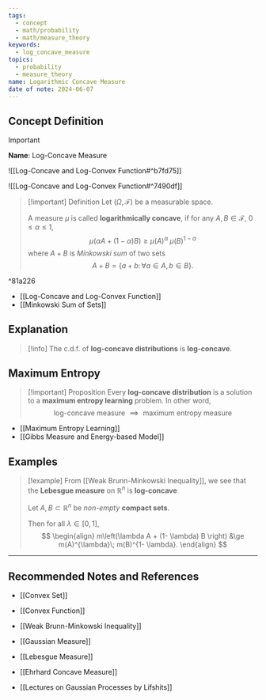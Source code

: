 ```yaml
---
tags:
  - concept
  - math/probability
  - math/measure_theory
keywords:
  - log_concave_measure
topics:
  - probability
  - measure_theory
name: Logarithmic Concave Measure
date of note: 2024-06-07
---
```


## Concept Definition

>[!important]
>**Name**: Log-Concave Measure

![[Log-Concave and Log-Convex Function#^b7fd75]]

![[Log-Concave and Log-Convex Function#^7490df]]

>[!important] Definition
>Let $(\Omega, \mathscr{F})$ be a measurable space. 
>
>A measure $\mu$ is called **logarithmically concave**, if for any $A, B \in \mathscr{F}$, $0 \le \alpha \le 1$, 
>$$
> \mu \left(\alpha A + (1- \alpha) B\right) \ge \mu \left(A\right)^{\alpha}\;\mu \left(B\right)^{1- \alpha}
>$$
>where $A + B$ is *Minkowski sum* of two sets $$A + B =\left\{ a + b:\, \forall a\in A, b\in B \right\}.$$

^81a226

- [[Log-Concave and Log-Convex Function]]
- [[Minkowski Sum of Sets]]

## Explanation

>[!info]
>The c.d.f. of **log-concave distributions** is **log-concave**.

## Maximum Entropy 

>[!important] Proposition
>Every **log-concave distribution** is a solution to a **maximum entropy learning** problem. In other word, 
>$$
>\text{log-concave measure }\implies \text{ maximum entropy measure}
>$$

- [[Maximum Entropy Learning]]
- [[Gibbs Measure and Energy-based Model]]

## Examples

>[!example]
>From [[Weak Brunn-Minkowski Inequality]], we see that the **Lebesgue measure** on $\mathbb{R}^n$ is **log-concave**
>
>Let $A, B \subset \mathbb{R}^n$ be *non-empty* **compact sets**. 
>
>Then for all $\lambda \in [0, 1]$,
>$$
> \begin{align}
> m\left(\lambda A + (1- \lambda) B \right) &\ge m(A)^{\lambda}\; m(B)^{1- \lambda}. 
> \end{align}
> $$



-----------
##  Recommended Notes and References



- [[Convex Set]]
- [[Convex Function]]

- [[Weak Brunn-Minkowski Inequality]]
- [[Gaussian Measure]]
- [[Lebesgue Measure]]

- [[Ehrhard Concave Measure]]

- [[Lectures on Gaussian Processes by Lifshits]]